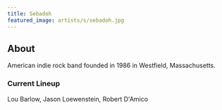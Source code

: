 ```yaml
---
title: Sebadoh
featured_image: artists/s/sebadoh.jpg
---
```

## About

American indie rock band founded in 1986 in Westfield, Massachusetts.

### Current Lineup

Lou Barlow, Jason Loewenstein, Robert D'Amico

